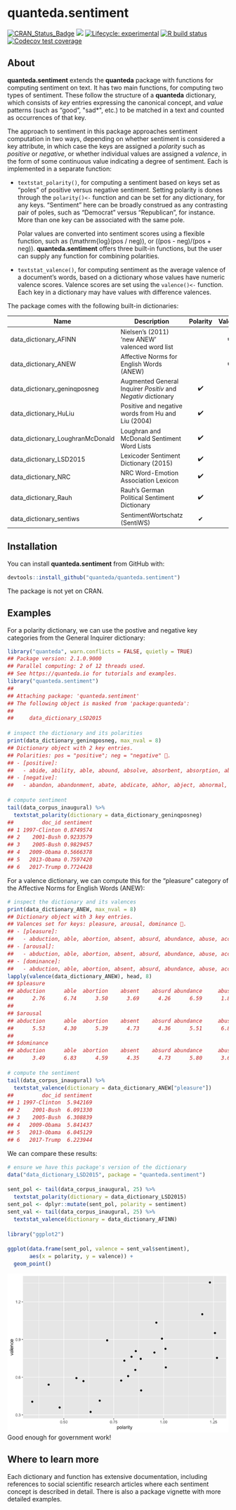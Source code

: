 
# quanteda.sentiment

<!-- badges: start -->

[![CRAN\_Status\_Badge](http://www.r-pkg.org/badges/version/quanteda.sentiment)](https://cran.r-project.org/package=quanteda.sentiment)
[![](https://img.shields.io/badge/devel%20version-0.2-royalblue.svg)](https://github.com/quanteda/quanteda.sentiment)
[![Lifecycle:
experimental](https://img.shields.io/badge/lifecycle-experimental-orange.svg)](https://www.tidyverse.org/lifecycle/#experimental)
[![R build
status](https://github.com/quanteda/quanteda.sentiment/workflows/R-CMD-check/badge.svg)](https://github.com/quanteda/quanteda.sentiment/actions)
[![Codecov test
coverage](https://codecov.io/gh/quanteda/quanteda.sentiment/branch/master/graph/badge.svg)](https://codecov.io/gh/quanteda/quanteda.sentiment?branch=master)
<!-- badges: end -->

## About

**quanteda.sentiment** extends the **quanteda** package with functions
for computing sentiment on text. It has two main functions, for
computing two types of sentiment. These follow the structure of a
**quanteda** dictionary, which consists of *key* entries expressing the
canonical concept, and *value* patterns (such as “good”, "sad\*", etc.)
to be matched in a text and counted as occurrences of that key.

The approach to sentiment in this package approaches sentiment
computation in two ways, depending on whether sentiment is considered a
key attribute, in which case the keys are assigned a *polarity* such as
*positive* or *negative*, or whether individual values are assigned a
*valence*, in the form of some continuous value indicating a degree of
sentiment. Each is implemented in a separate function:

  - `textstat_polarity()`, for computing a sentiment based on keys set
    as “poles” of positive versus negative sentiment. Setting polarity
    is dones through the `polarity()<-` function and can be set for any
    dictionary, for any keys. “Sentiment” here can be broadly construed
    as any contrasting pair of poles, such as “Democrat” versus
    “Republican”, for instance. More than one key can be associated
    with the same pole.
    
    Polar values are converted into sentiment scores using a flexible
    function, such as \(\mathrm{log}(pos / neg)\), or
    \((pos - neg)/(pos + neg)\). **quanteda.sentiment** offers three
    built-in functions, but the user can supply any function for
    combining polarities.

  - `textstat_valence()`, for computing sentiment as the average valence
    of a document’s words, based on a dictionary whose values have
    numeric valence scores. Valence scores are set using the
    `valence()<-` function. Each key in a dictionary may have values
    with difference valences.

The package comes with the following built-in dictionaries:

| Name                               | Description                                                   | Polarity | Valence |
| ---------------------------------- | ------------------------------------------------------------- | :------: | :-----: |
| data\_dictionary\_AFINN            | Nielsen’s (2011) ‘new ANEW’ valenced word list                |          |   ✔️    |
| data\_dictionary\_ANEW             | Affective Norms for English Words (ANEW)                      |          |   ✔️    |
| data\_dictionary\_geninqposneg     | Augmented General Inquirer *Positiv* and *Negativ* dictionary |    ✔️    |         |
| data\_dictionary\_HuLiu            | Positive and negative words from Hu and Liu (2004)            |    ✔️    |         |
| data\_dictionary\_LoughranMcDonald | Loughran and McDonald Sentiment Word Lists                    |    ✔️    |         |
| data\_dictionary\_LSD2015          | Lexicoder Sentiment Dictionary (2015)                         |    ✔️    |         |
| data\_dictionary\_NRC              | NRC Word-Emotion Association Lexicon                          |    ✔️    |         |
| data\_dictionary\_Rauh             | Rauh’s German Political Sentiment Dictionary                  |    ✔️    |         |
| data\_dictionary\_sentiws          | SentimentWortschatz (SentiWS)                                 |    ✔     |    ✔    |

## Installation

You can install **quanteda.sentiment** from GitHub with:

``` r
devtools::install_github("quanteda/quanteda.sentiment")
```

The package is not yet on CRAN.

## Examples

For a polarity dictionary, we can use the postive and negative key
categories from the General Inquirer dictionary:

``` r
library("quanteda", warn.conflicts = FALSE, quietly = TRUE)
## Package version: 2.1.0.9000
## Parallel computing: 2 of 12 threads used.
## See https://quanteda.io for tutorials and examples.
library("quanteda.sentiment")
## 
## Attaching package: 'quanteda.sentiment'
## The following object is masked from 'package:quanteda':
## 
##     data_dictionary_LSD2015

# inspect the dictionary and its polarities
print(data_dictionary_geninqposneg, max_nval = 8)
## Dictionary object with 2 key entries.
## Polarities: pos = "positive"; neg = "negative" .
## - [positive]:
##   - abide, ability, able, abound, absolve, absorbent, absorption, abundance [ ... and 1,645 more ]
## - [negative]:
##   - abandon, abandonment, abate, abdicate, abhor, abject, abnormal, abolish [ ... and 2,002 more ]

# compute sentiment
tail(data_corpus_inaugural) %>%
  textstat_polarity(dictionary = data_dictionary_geninqposneg)
##         doc_id sentiment
## 1 1997-Clinton 0.8749574
## 2    2001-Bush 0.9233579
## 3    2005-Bush 0.9829457
## 4   2009-Obama 0.5666378
## 5   2013-Obama 0.7597420
## 6   2017-Trump 0.7724428
```

For a valence dictionary, we can compute this for the “pleasure”
category of the Affective Norms for English Words (ANEW):

``` r
# inspect the dictionary and its valences
print(data_dictionary_ANEW, max_nval = 8)
## Dictionary object with 3 key entries.
## Valences set for keys: pleasure, arousal, dominance .
## - [pleasure]:
##   - abduction, able, abortion, absent, absurd, abundance, abuse, accept [ ... and 2,463 more ]
## - [arousal]:
##   - abduction, able, abortion, absent, absurd, abundance, abuse, accept [ ... and 2,463 more ]
## - [dominance]:
##   - abduction, able, abortion, absent, absurd, abundance, abuse, accept [ ... and 2,463 more ]
lapply(valence(data_dictionary_ANEW), head, 8)
## $pleasure
## abduction      able  abortion    absent    absurd abundance     abuse    accept 
##      2.76      6.74      3.50      3.69      4.26      6.59      1.80      6.80 
## 
## $arousal
## abduction      able  abortion    absent    absurd abundance     abuse    accept 
##      5.53      4.30      5.39      4.73      4.36      5.51      6.83      5.53 
## 
## $dominance
## abduction      able  abortion    absent    absurd abundance     abuse    accept 
##      3.49      6.83      4.59      4.35      4.73      5.80      3.69      5.41

# compute the sentiment
tail(data_corpus_inaugural) %>%
  textstat_valence(dictionary = data_dictionary_ANEW["pleasure"])
##         doc_id sentiment
## 1 1997-Clinton  5.942169
## 2    2001-Bush  6.091330
## 3    2005-Bush  6.308839
## 4   2009-Obama  5.841437
## 5   2013-Obama  6.045129
## 6   2017-Trump  6.223944
```

We can compare these results:

``` r
# ensure we have this package's version of the dictionary
data("data_dictionary_LSD2015", package = "quanteda.sentiment")

sent_pol <- tail(data_corpus_inaugural, 25) %>%
  textstat_polarity(dictionary = data_dictionary_LSD2015)
sent_pol <- dplyr::mutate(sent_pol, polarity = sentiment)
sent_val <- tail(data_corpus_inaugural, 25) %>%
  textstat_valence(dictionary = data_dictionary_AFINN)

library("ggplot2")

ggplot(data.frame(sent_pol, valence = sent_val$sentiment),
       aes(x = polarity, y = valence)) +
  geom_point()
```

![](man/images/unnamed-chunk-6-1.png)<!-- --> Good enough for government
work\!

## Where to learn more

Each dictionary and function has extensive documentation, including
references to social scientific research articles where each sentiment
concept is described in detail. There is also a package vignette with
more detailed examples.
